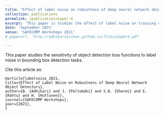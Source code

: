 ```yaml
---
title: "Effect of label noise on robustness of deep neural network object detectors"
collection: publications
permalink: /publication/paper-4
excerpt: 'This paper is studies the effect of label noise on training dataset for deep learning object class detectors.'
date: 'September 2021'
venue: 'SAFECOMP Workshops 2021'
# paperurl: 'http://adhikaribishwo.github.io/files/paper4.pdf'

---
```

This paper studies the sensitivity of object detection loss functions to label noise in bounding box detection tasks.

<!-- [Download paper here](http://adhikaribishwo.github.io/files/paper4.pdf) -->


<!-- More information coming soon ... -->

<!-- Recommended citation: Your Name, You. (2015). "Paper Title Number 4." <i>Journal 1</i>. 1(3). --> 

Cite this article as:

```
@article{labelnoise_2021,
title={Effect of Label Noise on Robustness of Deep Neural Network Object Detectors},
author={B. {Adhikari} and J. {Peltomäki} and S.B. {Ghermi} and E. {Rahtu} and H. {Huttunen}},
journal={SAFECOMP Workshops},
year={2021},
}
```